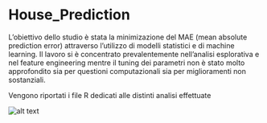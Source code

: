 # House_Prediction

L’obiettivo dello studio è stata la minimizazione
del MAE (mean absolute prediction error) attraverso
l’utilizzo di modelli statistici e di machine learning.
Il lavoro si è concentrato prevalentemente
nell’analisi esplorativa e nel feature engineering
mentre il tuning dei parametri non è stato molto
approfondito sia per questioni computazionali
sia per miglioramenti non sostanziali.

Vengono riportati i file R dedicati alle distinti analisi effettuate

![alt text]([https://www.google.com/url?sa=i&url=https%3A%2F%2Fmedium.com%2Fanalytics-vidhya%2Fhouse-price-prediction-using-linear-regression-from-scratch-b2b48fd73689&psig=AOvVaw3hGtaTeZyERB8HoDct8yc-&ust=1654346852678000&source=images&cd=vfe&ved=0CAwQjRxqFwoTCMCFz7eokfgCFQAAAAAdAAAAABAM](https://miro.medium.com/max/1024/0*YMZOAO8QE4bZ4_Rk.jpg))
